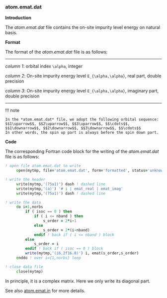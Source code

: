 ### atom.emat.dat

**Introduction**

The *atom.emat.dat* file contains the on-site impurity level energy on natural basis.

**Format**

The format of the *atom.emat.dat* file is as follows:

---

*column 1*: orbital index ``\alpha``, integer

*column 2*: On-site impurity energy level ``E_{\alpha,\alpha}``, real part, double precision

*column 3*: On-site impurity energy level ``E_{\alpha,\alpha}``, imaginary part, double precision

---

!!! note

    In the *atom.emat.dat* file, we adopt the following orbital sequence:
    $$1\uparrow$$, $$2\uparrow$$, $$3\uparrow$$, $$\cdots$$, $$1\downarrow$$, $$2\downarrow$$, $$3\downarrow$$, $$\cdots$$
    In other words, the spin up part is always before the spin down part.

**Code**

The corresponding Fortran code block for the writing of the *atom.emat.dat* file is as follows:

```fortran
! open file atom.emat.dat to write
     open(mytmp, file='atom.emat.dat', form='formatted', status='unknown')

! write the header
     write(mytmp,'(75a1)') dash ! dashed line
     write(mytmp,'(a)') '# i | emat_real | emat_imag'
     write(mytmp,'(75a1)') dash ! dashed line

! write the data
     do i=1,norbs
         if ( isoc == 0 ) then
             if ( i <= nband ) then
                 s_order = 2*i-1
             else
                 s_order = 2*(i-nband)
             endif ! back if ( i <= nband ) block
         else
             s_order = i
         endif ! back if ( isoc == 0 ) block
         write(mytmp,'(i6,2f16.8)') i, emat(s_order,s_order)
     enddo ! over i={1,norbs} loop

! close data file
     close(mytmp)
```

In principle, it is a complex matrix. Here we only write its diagonal part.

See also [atom.emat.in](in_emat.md) for more details.